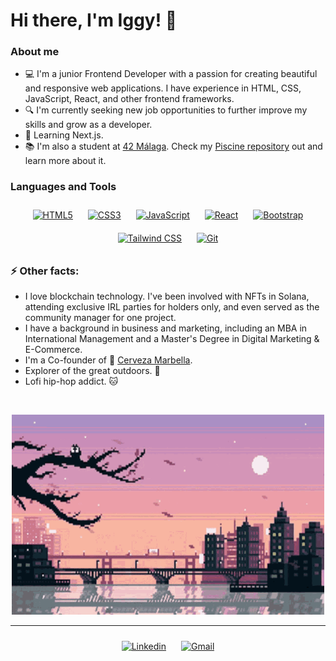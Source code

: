 # Hi there, I'm Iggy! 👋

### About me

- 💻 I'm a junior Frontend Developer with a passion for creating beautiful and responsive web applications. I have experience in HTML, CSS, JavaScript, React, and other frontend frameworks.
- 🔍 I'm currently seeking new job opportunities to further improve my skills and grow as a developer.
- 🌱 Learning Next.js.
- 📚 I'm also a student at [42 Málaga](https://www.42malaga.com/). Check my [Piscine repository](https://github.com/IggyNP/42-Piscine-C) out and learn more about it.

### Languages and Tools  
<div align="center">  
<a href="https://en.wikipedia.org/wiki/HTML5" target="_blank"><img style="margin: 10px" src="https://profilinator.rishav.dev/skills-assets/html5-original-wordmark.svg" alt="HTML5" height="50" /></a>  
<a href="https://www.w3schools.com/css/" target="_blank"><img style="margin: 10px" src="https://profilinator.rishav.dev/skills-assets/css3-original-wordmark.svg" alt="CSS3" height="50" /></a>  
<a href="https://www.javascript.com/" target="_blank"><img style="margin: 10px" src="https://profilinator.rishav.dev/skills-assets/javascript-original.svg" alt="JavaScript" height="50" /></a>  
<a href="https://reactjs.org/" target="_blank"><img style="margin: 10px" src="https://profilinator.rishav.dev/skills-assets/react-original-wordmark.svg" alt="React" height="50" /></a>  
<a href="https://getbootstrap.com/docs/3.4/javascript/" target="_blank"><img style="margin: 10px" src="https://profilinator.rishav.dev/skills-assets/bootstrap-plain.svg" alt="Bootstrap" height="50" /></a>  
<a href="https://www.tailwindcss.com/" target="_blank"><img style="margin: 10px" src="https://profilinator.rishav.dev/skills-assets/tailwindcss.svg" alt="Tailwind CSS" height="50" /></a>  
<a href="https://github.com/" target="_blank"><img style="margin: 10px" src="https://profilinator.rishav.dev/skills-assets/git-scm-icon.svg" alt="Git" height="50" /></a>  
</div>  

### ⚡ Other facts:
  - I love blockchain technology. I've been involved with NFTs in Solana, attending exclusive IRL parties for holders only, and even served as the community manager for one project.
  - I have a background in business and marketing, including an MBA in International Management and a Master's Degree in Digital Marketing & E-Commerce.
  - I'm a Co-founder of 🍻 [Cerveza Marbella](https://www.instagram.com/cervezamarbella/).
  - Explorer of the great outdoors. 🌲
  - Lofi hip-hop addict. 🐱
<br/>

  
<p align="center" > 
 <img width="500" height="320" src="https://github.com/IggyNP/IggyNP/blob/main/ciudad.gif" >
 </p>
 <hr />
 <div align="center">
  <a href="https://www.linkedin.com/in/ignacio-navarro-poves/" target="_blank"><img style="margin:10px" src="https://img.shields.io/badge/LinkedIn-0077B5?style=for-the-badge&logo=linkedin&logoColor=white" alt="Linkedin" height="30" /></a>
  <a href="mailto:ignacionp94@gmail.com" target="_blank"><img style="margin:10px" src="https://img.shields.io/badge/Gmail-D14836?style=for-the-badge&logo=gmail&logoColor=white" alt="Gmail" height="30" /></a>
